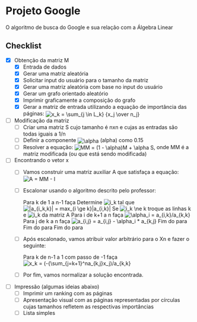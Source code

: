 # Projeto Google
O algoritmo de busca do Google e sua relação com a Álgebra Linear

## Checklist

- [x] Obtenção da matriz M
  - [x] Entrada de dados
  - [x] Gerar uma matriz aleatória
  - [x] Solicitar input do usuário para o tamanho da matriz
  - [x] Gerar uma matriz aleatória com base no input do usuário
  - [x] Gerar um grafo orientado aleatório
  - [x] Imprimir graficamente a composição do grafo
  - [x] Gerar a matriz de entrada utilizando a equação de importância das páginas:
      <img align="center" src="https://i.upmath.me/svg/x_k%20%3D%20%5Csum_%7Bj%20%5Cin%20L_k%7D%20%7Bx_j%20%5Cover%20n_j%7D" alt="x_k = \sum_{j \in L_k} {x_j \over n_j}" />

- [ ] Modificação da matriz
  - [ ] Criar uma matriz S cujo tamanho é nxn e cujas as entradas são todas iguais a 1/n
  - [ ] Definir a componente <img align="center" src="https://i.upmath.me/svg/%5Calpha" alt="\alpha" /> (alpha) como 0.15
  - [ ] Resolver a equação:
      <img align="center" src="https://i.upmath.me/svg/MM%20%3D%20(1%20-%20%5Calpha)M%20%2B%20%5Calpha%20S" alt="MM = (1 - \alpha)M + \alpha S" />, onde MM é a matriz modificada (ou que está sendo modificada)

- [ ] Encontrando o vetor x
  - [ ] Vamos construir uma matriz auxiliar A que satisfaça a equação: <img align="center" src="https://i.upmath.me/svg/A%20%3D%20MM%20-%20I" alt="A = MM - I" />
  - [ ] Escalonar usando o algoritmo descrito pelo professor:

      Para k de 1 a n-1 faça
        Determine <img src="https://i.upmath.me/svg/i_k" alt="i_k" />
 tal que <img src="https://i.upmath.me/svg/%7Ca_%7Bi_k%2Ck%7D%7C%20%3D%20max_%7Bi%20%5Cge%20k%7D%7Ca_%7Bi%2Ck%7D%7C" alt="|a_{i_k,k}| = max_{i \ge k}|a_{i,k}|" />
        Se <img src="https://i.upmath.me/svg/i_k%20%5Cne%20k" alt="i_k \ne k" /> troque as linhas k e <img src="https://i.upmath.me/svg/i_k" alt="i_k" /> da matriz A
        Para i de k+1 a n faça
          <img src="https://i.upmath.me/svg/%5Calpha_i%20%3D%20a_%7Bi%2Ck%7D%2Fa_%7Bk%2Ck%7D" alt="\alpha_i = a_{i,k}/a_{k,k}" />
          Para j de k a n faça
            <img src="https://i.upmath.me/svg/a_%7Bi%2Cj%7D%20%3D%20a_%7Bi%2Cj%7D%20-%20%5Calpha_i%20*%20a_%7Bk%2Cj%7D" alt="a_{i,j} = a_{i,j} - \alpha_i * a_{k,j}" />
          Fim do para
        Fim do para
      Fim do para
  - [ ] Após escalonado, vamos atribuir valor arbitrário para o Xn e fazer o seguinte:

    Para k de n-1 a 1 com passo de -1 faça
      <img align="center" src="https://i.upmath.me/svg/x_k%20%3D%20(-%7B%5Csum_%7Bj%3Dk%2B1%7D%5Ena_%7Bk%2Cj%7Dx_j)%2Fa_%7Bk%2Ck%7D" alt="x_k = (-{\sum_{j=k+1}^na_{k,j}x_j)/a_{k,k}" />
  - [ ] Por fim, vamos normalizar a solução encontrada.

- [ ] Impressão (algumas ideias abaixo)
  - [ ] Imprimir um ranking com as páginas
  - [ ] Apresentação visual com as páginas representadas por círculas cujas tamanhos refletem as respectivas importâncias
  - [ ] Lista simples
